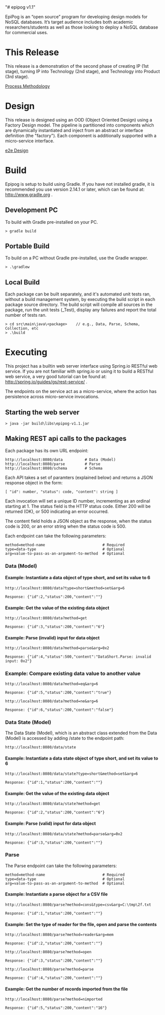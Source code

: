"# epipog v1.1" 

EpiPog is an “open source” program for developing design models for NoSQL databases. It’s target audience includes both academic 
researchers/students as well as those looking to deploy a NoSQL database for commercial uses.

# This Release

This release is a demonstration of the second phase of creating IP (1st stage), turning IP into Technology (2nd stage), and
Technology into Product (3rd stage).

[Process Methodology](https://github.com/andrewferlitsch/epipog/blob/master/sprints/Methodology.pptx)

# Design

This release is designed using an OOD (Object Oriented Design) using a Factory Design model. The pipeline is partitioned into
components which are dynamically instantiated and inject from an abstract or interface definition (the "factory"). Each
component is additionally supported with a micro-service interface.

[ e2e Design](https://github.com/andrewferlitsch/epipog/blob/master/specs/stages/Data%20Pipeline.pptx)

# Build

Epipog is setup to build using Gradle. If you have not installed gradle, it is recommended
you use version 2.14.1 or later, which can be found at: http://www.gradle.org .

## Development PC

To build with Gradle pre-installed on your PC.

	> gradle build 
	
## Portable Build

To build on a PC without Gradle pre-installed, use the Gradle wrapper.

	> .\gradlew
	
## Local Build

Each package can be built separately, and it's automated unit tests ran, without a build management system, by
executing the build script in each package source directory. The build script will compile all sources in
the package, run the unit tests (_Test<N>), display any failures and report the total number of tests ran.

	> cd src\main\java\<package>	// e.g., Data, Parse, Schema, Collection, etc
	> .\build
	
# Executing

This project has a builtin web server interface using Spring.io RESTful web service. If you are not
familiar with spring.io or using it to build a RESTful web service, a very good tutorial can be found
at: http://spring.io/guides/gs/rest-service/ .

The endpoints on the service act as a micro-service, where the action has persistence across micro-service invocations.

## Starting the web server

	> java -jar build\libs\epipog-v1.1.jar
	
## Making REST api calls to the packages

Each package has its own URL endpoint:

	http://localhost:8080/data			# Data (Model)
	http://localhost:8080/parse			# Parse
	http://localhost:8080/schema		# Schema
	
Each API takes a set of paramters (explained below) and returns a JSON response object in
the form:

	[ "id": number, "status": code, "content": string ]
	
Each invocation will set a unique ID number, incrementing as an ordinal starting at 1. The
status field is the HTTP status code. Either 200 will be returned (OK), or 500 indicating an
error occurred.

The content field holds a JSON object as the response, when the status code is 200, or an
error string when the status code is 500.

Each endpoint can take the following parameters:
	
	method=method-name							# Required
	type=data-type								# Optional
	arg=value-to-pass-as-an-argument-to-method	# Optional

### Data (Model)

#### Example: Instantiate a data object of type short, and set its value to 6

	http://localhost:8080/data?type=short&method=set&arg=6
	
	Response: {"id":2,"status":200,"content":""}
	
#### Example: Get the value of the existing data object

	http://localhost:8080/data?method=get
	
	Response: {"id":3,"status":200,"content":"6"}
	
#### Example: Parse (invalid) input for data object

	http://localhost:8080/data?method=parse&arg=0x2
	
	Response: {"id":4,"status":500,"content":"DataShort.Parse: invalid input: 0x2"}
	
### Example: Compare existing data value to another value

	http://localhost:8080/data?method=eq&arg=6
	
	Response: {"id":5,"status":200,"content":"true"}

	http://localhost:8080/data?method=ne&arg=6
	
	Response: {"id":6,"status":200,"content":"false"}
	
### Data State (Model)

The Data State (Model), which is an abstract class extended from the Data (Model) is accessed
by adding /state to the endpoint path:

	http://localhost:8080/data/state
	
#### Example: Instantiate a data state object of type short, and set its value to 6

	http://localhost:8080/data/state?type=short&method=set&arg=6
	
	Response: {"id":1,"status":200,"content":""}
	
#### Example: Get the value of the existing data object

	http://localhost:8080/data/state?method=get
	
	Response: {"id":2,"status":200,"content":"6"}
	
#### Example: Parse (valid) input for data object

	http://localhost:8080/data/state?method=parse&arg=0x2
	
	Response: {"id":3,"status":200,"content":""}


### Parse

The Parse endpoint can take the following parameters:
	
	method=method-name							# Required
	type=data-type								# Optional
	arg=value-to-pass-as-an-argument-to-method	# Optional

#### Example: Instantiate a parse object for a CSV file

	http://localhost:8080/parse?method=cons&type=csv&arg=C:\tmp\2f.txt
	
	Response: {"id":1,"status":200,"content":""}
	
#### Example: Set the type of reader for the file, open and parse the contents

	http://localhost:8080/parse?method=reader&arg=mem
	
	Response: {"id":2,"status":200,"content":""}
	
	http://localhost:8080/parse?method=open
	
	Response: {"id":3,"status":200,"content":""}
	
	http://localhost:8080/parse?method=parse
	
	Response: {"id":4,"status":200,"content":""}
	
#### Example: Get the number of records imported from the file

	http://localhost:8080/parse?method=nimported
	
	Response: {"id":5,"status":200,"content":"16"}

